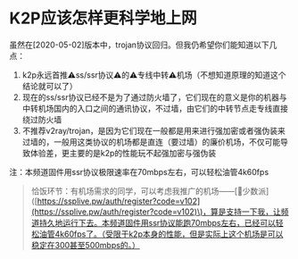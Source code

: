 # K2P应该怎样更科学地上网

虽然在\[2020-05-02\]版本中，trojan协议回归。但我仍希望你们能知道以下几点：

1. k2p永远首推⚠️ss/ssr协议⚠️的⚠️专线中转⚠️机场（不想知道原理的知道这个结论就可以了）
2. 现在的ss/ssr协议已经不是为了通过防火墙了，它们现在的意义是你的机器与中转机场国内的入口之间的通讯协议，不过墙，由它们的中转节点走专线直接绕过防火墙
3. 不推荐v2ray/trojan，是因为它们现在一般都是用来进行强加密或者强伪装来过墙的，一般用这类协议的机场都是直连（要过墙）的廉价机场，不仅可能导致体验差，更主要的是k2p的性能玩不起强加密与强伪装

注：本频道固件用ssr协议极限速率在70mbps左右，可以轻松油管4k60fps

> 恰饭环节：有机场需求的同学，可以考虑我推广的机场——\[🚀少数派\]\([https://ssplive.pw/auth/register?code=v102](https://ssplive.pw/auth/register?code=v102)\)，算是支持一下我，让频道持久地运行下去。本频道固件用ssr协议能跑70mbps左右，已经可以轻松油管4k60fps了。（受限于k2p本身的性能，但是实际上这个机场是可以稳定在300甚至500mbps的。）

